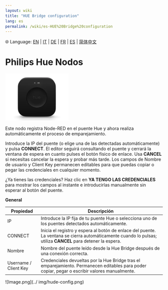 ```yaml
---
layout: wiki
title: "HUE Bridge configuration"
lang: es
permalink: /wiki/es-HUE%20Bridge%20configuration
---
```

🌐 Language: [EN](https://supergiovane.github.io/node-red-contrib-knx-ultimate/wiki/HUE%20Bridge%20configuration) | [IT](https://supergiovane.github.io/node-red-contrib-knx-ultimate/wiki/it-HUE%20Bridge%20configuration) | [DE](https://supergiovane.github.io/node-red-contrib-knx-ultimate/wiki/de-HUE%20Bridge%20configuration) | [FR](https://supergiovane.github.io/node-red-contrib-knx-ultimate/wiki/fr-HUE%20Bridge%20configuration) | [ES](https://supergiovane.github.io/node-red-contrib-knx-ultimate/wiki/es-HUE%20Bridge%20configuration) | [简体中文](https://supergiovane.github.io/node-red-contrib-knx-ultimate/wiki/zh-CN-HUE%20Bridge%20configuration)

<h1>  Philips Hue Nodos 

 </h1>

 <img src = 'https://raw.githubusercontent.com/supergiovane/node-red-contrib-knx-ultimate/master/img/huehub.jpg' width = '40%'> 

Este nodo registra Node-RED en el puente Hue y ahora realiza automáticamente el proceso de emparejamiento.

Introduce la IP del puente (o elige una de las detectadas automáticamente) y pulsa **CONNECT**. El editor seguirá consultando el puente y cerrará la ventana de espera en cuanto pulses el botón físico de enlace. Usa **CANCEL** si necesitas cancelar la espera y probar más tarde. Los campos de Nombre de usuario y Client Key permanecen editables para que puedas copiar o pegar las credenciales en cualquier momento.

¿Ya tienes las credenciales? Haz clic en **YA TENGO LAS CREDENCIALES** para mostrar los campos al instante e introducirlas manualmente sin esperar al botón del puente.

**General**

| Propiedad | Descripción |
|-|-|
| IP | Introduce la IP fija de tu puente Hue o selecciona uno de los puentes detectados automáticamente. |
| CONNECT | Inicia el registro y espera al botón de enlace del puente. La ventana se cierra automáticamente cuando lo pulsas; utiliza **CANCEL** para detener la espera. |
| Nombre | Nombre del puente leído desde la Hue Bridge después de una conexión correcta. |
| Username / Client Key | Credenciales devueltas por la Hue Bridge tras el emparejamiento. Permanecen editables para poder copiar, pegar o escribir valores manualmente. |

![Image.png](../ img/hude-config.png)
